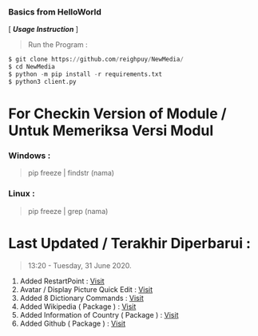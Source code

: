 ### Basics from HelloWorld

[ ***Usage Instruction*** ]

> Run the Program :
```python
$ git clone https://github.com/reighpuy/NewMedia/
$ cd NewMedia
$ python -m pip install -r requirements.txt
$ python3 client.py
```

# For Checkin Version of Module / Untuk Memeriksa Versi Modul

### Windows :
 > pip freeze | findstr (nama)

### Linux :
 > pip freeze | grep (nama)

# Last Updated / Terakhir Diperbarui : 
 >  13:20 - Tuesday, 31 June 2020.
  1. Added RestartPoint : [Visit](https://github.com/reighpuy/NewMedia/blob/5294c5572401c4295f1ff9f2386eb5c1d286692b/setting.json#L12)
  2. Avatar / Display Picture Quick Edit : [Visit](https://github.com/reighpuy/NewMedia/blob/9d052d0cebb9fb038e176e20ee487525a874a738/client.py#L183)
  3. Added 8 Dictionary Commands : [Visit](https://github.com/reighpuy/NewMedia/blob/9d052d0cebb9fb038e176e20ee487525a874a738/client.py#L266)
  4. Added Wikipedia ( Package ) : [Visit](https://github.com/reighpuy/NewMedia/blob/9d052d0cebb9fb038e176e20ee487525a874a738/client.py#L676)
  5. Added Information of Country ( Package ) : [Visit](https://github.com/reighpuy/NewMedia/blob/9d052d0cebb9fb038e176e20ee487525a874a738/client.py#L812)
  6. Added Github ( Package ) : [Visit](https://github.com/reighpuy/NewMedia/blob/9d052d0cebb9fb038e176e20ee487525a874a738/client.py#L404)
 
